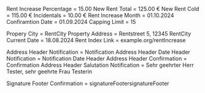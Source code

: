 Rent Increase Percentage = 15.00
New Rent Total = 125.00 €
New Rent Cold = 115.00 €
Incidentals = 10.00 €
Rent Increase Month = 01.10.2024
Confiramtion Date = 01.09.2024
Capping Limit = 15

Propery City = RentCity
Property Address = Rentstreet 5, 12345 RentCity
Current Date = 18.08.2024
Rent Index Link = example.org/rentIncrease

Address Header Notification = Notification Address Header
Date Header Notification = Notification Date Header
Address Header Confirmation = Confirmation Address Header
Salutation Notification = Sehr geehrter Herr Tester, sehr geehrte Frau Testerin

Signature Footer Confirmation = signatureFootersignatureFooter